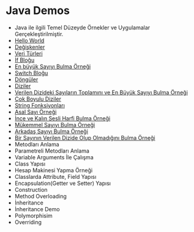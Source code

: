 # Java Demos
- Java ile ilgili Temel Düzeyde Örnekler ve Uygulamalar Gerçekleştirilmiştir.
- [Hello World](https://github.com/BetulBircan/javaDemos/tree/main/helloWorld)
- [Değişkenler](https://github.com/BetulBircan/javaDemos/tree/main/variables)
- [Veri Türleri](https://github.com/BetulBircan/javaDemos/tree/main/datatypes)
- [İf Bloğu](https://github.com/BetulBircan/javaDemos/tree/main/conditionals)
- [En büyük Sayıyı Bulma Örneği](https://github.com/BetulBircan/javaDemos/tree/main/recapDemo1)
- [Switch Bloğu](https://github.com/BetulBircan/javaDemos/tree/main/switchDemo)
- [Döngüler](https://github.com/BetulBircan/javaDemos/tree/main/loopDemo)
- [Diziler](https://github.com/BetulBircan/javaDemos/tree/main/arraysDemo)
- [Verilen Dizideki Sayıların Toplamını ve En Büyük Sayıyı Bulma Örneği](https://github.com/BetulBircan/javaDemos/tree/main/reCapDemo2)
- [Çok Boyulu Diziler](https://github.com/BetulBircan/javaDemos/tree/main/multiDimensionalArrayDemo)
- [String Fonksiyonları](https://github.com/BetulBircan/javaDemos/tree/main/stringsDemo)
- [Asal Sayı Örneği](https://github.com/BetulBircan/javaDemos/tree/main/miniProjeAsalSayi)
- [İnce ve Kalın Sesli Harfi Bulma Örneği](https://github.com/BetulBircan/javaDemos/tree/main/sesliHarfler)
- [Mükemmel Sayıyı Bulma Örneği](https://github.com/BetulBircan/javaDemos/tree/main/mukemmelSayilar)
- [Arkadaş Sayıyı Bulma Örneği](https://github.com/BetulBircan/javaDemos/tree/main/arkadasSayilar)
- [Bir Sayının Verilen Dizide Olup Olmadığını Bulma Örneği](https://github.com/BetulBircan/javaDemos/tree/main/sayiBulma)
- Metodları Anlama
- Parametreli Metodları Anlama
- Variable Arguments İle Çalışma
- Class Yapısı
- Hesap Makinesi Yapma Örneği
- Classlarda Attribute, Field Yapısı
- Encapsulation(Getter ve Setter) Yapısı
- Construction
- Method Overloading
- İnheritance
- İnheritance Demo
- Polymorphisim
- Overriding

